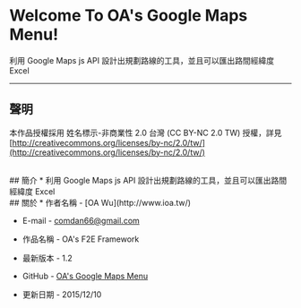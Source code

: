 # Welcome To OA's Google Maps Menu!
利用 Google Maps js API 設計出規劃路線的工具，並且可以匯出路間經緯度 Excel

---
## 聲明
本作品授權採用 姓名標示-非商業性 2.0 台灣 (CC BY-NC 2.0 TW) 授權，詳見 [http://creativecommons.org/licenses/by-nc/2.0/tw/](http://creativecommons.org/licenses/by-nc/2.0/tw/)


<br/>
## 簡介
* 利用 Google Maps js API 設計出規劃路線的工具，並且可以匯出路間經緯度 Excel

<br/>
## 關於
* 作者名稱 - [OA Wu](http://www.ioa.tw/)

* E-mail - <comdan66@gmail.com>

* 作品名稱 - OA's F2E Framework

* 最新版本 - 1.2

* GitHub - [OA's Google Maps Menu](https://github.com/comdan66/OA-googleMapsMenu)

* 更新日期 - 2015/12/10